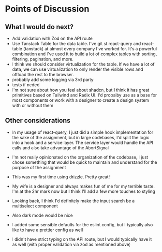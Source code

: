 # Points of Discussion

## What I would do next?

- Add validation with Zod on the API route
- Use Tanstack Table for the data table. I've git st react-query and react-table (tanstack) at almost every company I've worked for. It's a powerful combination and I've used it to build a lot of complex tables with sorting, filtering, pagination, and more.
- I think we should consider virtualization for the table. If we have a lot of data, we can use virtualization to only render the visible rows and offload the rest to the browser.
- probably add some logging via 3rd party
- tests if neded
- I'm not sure about how you feel about shadcn, but I think it has great primitives based on Tailwind and Radix UI. I'd probalby use as a base for most components or work with a designer to create a design system with or without them

## Other considerations

- In my usage of react-query, I just did a simple hook implementation for the sake of the assignment, but in large codebases, I'd split the logic into a hook and a service layer. The service layer would handle the API calls and also take advantage of the AbortSignal
- I'm not really opinionated on the organization of the codebase, I just chose something that would be quick to maintain and understand for the purpose of the assignment
- This was my first time using drizzle. Pretty great!
- My wife is a designer and always makes fun of me for my terrible taste. I'm at the 2hr mark now but I think I'll add a few more touches to styling

- Looking back, I think I'd definitely make the input search be a multiselect component
- Also dark mode would be nice
- I added some sensible defaults for the eslint config, but I typically also like to have a prettier config as well
- I didn't have strict typing on the API route, but I would typically have it as well (with proper validation via zod as mentioned above)
